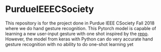 # PurdueIEEECSociety
This repository is for the project done in Purdue IEEE CSociety Fall 2018 where we do hand gesture recognition. This Pytorch model is capable of learning a new user-input gesture with one shot inspired by the [repo](https://github.com/normandipalo/faceID_beta/blob/master/). However, the model from keras with Python can do very accurate hand gesture recognition with no ability to do one-shot learning yet
